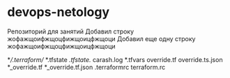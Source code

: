 # devops-netology
Репозиторий для занятий
Добавил строку жофажщоифжщоцфижщоицфжщоци
Добавил еще одну  строку жофажщоифжщоцфижщоицфжщоци

**/.terraform/*
*.tfstate
*.tfstate.*
carash.log
*.tfvars
override.tf
override.ts.json
*_override.tf
*_override.tf.json
.terraformrc
terraform.rc

